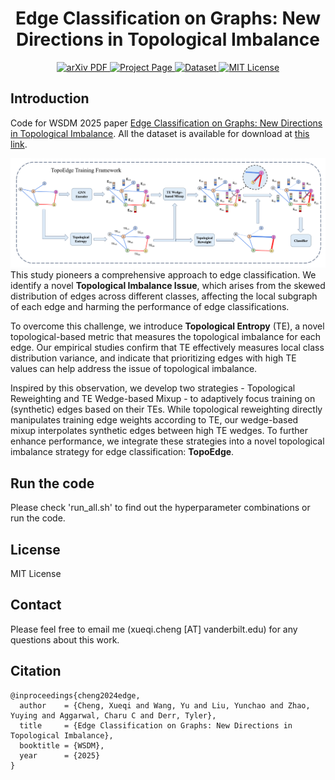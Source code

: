 <h1 align="center"> Edge Classification on Graphs: New Directions in Topological Imbalance</h1>

  <p align="center">
    <a href='https://arxiv.org/abs/2406.11685'>
      <img src='https://img.shields.io/badge/Paper-PDF-green?style=flat&logo=arXiv&logoColor=green' alt='arXiv PDF'> </a>
    <a href='https://github.com/XueqiC/TopoEdge'>
      <img src='https://img.shields.io/badge/Project-Page-blue?style=flat&logo=Google%20chrome&logoColor=blue' alt='Project Page'> </a>
    <a href='https://drive.google.com/drive/folders/18FEYhYIbsuh932zpRcRNFpPCSesQ2LpK?usp=drive_link'>
      <img src='https://img.shields.io/badge/Resource-Dataset-blue?style=flat&logo=Google%20chrome&logoColor=blue' alt='Dataset'> </a>
    <a href='https://github.com/XueqiC/TopoEdge/blob/main/LICENSE'>
      <img src='https://img.shields.io/badge/License-MIT-green.svg' alt='MIT License'> </a>
  </p>

## Introduction
Code for WSDM 2025 paper [Edge Classification on Graphs: New Directions in Topological Imbalance](https://arxiv.org/abs/2406.11685). All the dataset is available for download at [this link](https://drive.google.com/drive/folders/18FEYhYIbsuh932zpRcRNFpPCSesQ2LpK?usp=drive_link).


![Overview Figure](plot/framework.png)
This study pioneers a comprehensive approach to edge classification. We identify a novel **Topological Imbalance Issue**, which arises from the skewed distribution of edges across different classes, affecting the local subgraph of each edge and harming the performance of edge classifications.

To overcome this challenge, we introduce **Topological Entropy** (TE), a novel topological-based metric that measures the topological imbalance for each edge. Our empirical studies confirm that TE effectively measures local class distribution variance, and indicate that prioritizing edges with high TE values can help address the issue of topological imbalance. 

Inspired by this observation, we develop two strategies - Topological Reweighting and TE Wedge-based Mixup - to adaptively focus training on (synthetic) edges based on their TEs. While topological reweighting directly manipulates training edge weights according to TE, our wedge-based mixup interpolates synthetic edges between high TE wedges. To further enhance performance, we integrate these strategies into a novel topological imbalance strategy for edge classification: **TopoEdge**. 

## Run the code
Please check 'run_all.sh' to find out the hyperparameter combinations or run the code.

## License
MIT License

## Contact 
Please feel free to email me (xueqi.cheng [AT] vanderbilt.edu) for any questions about this work.

## Citation
```
@inproceedings{cheng2024edge,
  author    = {Cheng, Xueqi and Wang, Yu and Liu, Yunchao and Zhao, Yuying and Aggarwal, Charu C and Derr, Tyler},
  title     = {Edge Classification on Graphs: New Directions in Topological Imbalance},
  booktitle = {WSDM},
  year      = {2025}
}
```